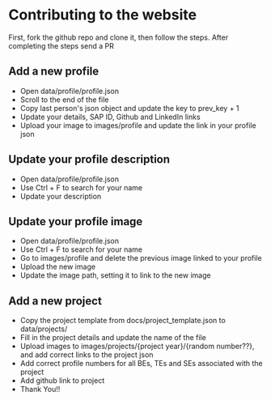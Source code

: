 # Contributing to the website
First, fork the github repo and clone it, then follow the steps. After completing the steps send a PR

## Add a new profile
- Open data/profile/profile.json
- Scroll to the end of the file
- Copy last person's json object and update the key to prev_key + 1
- Update your details, SAP ID, Github and LinkedIn links
- Upload your image to images/profile and update the link in your profile json 
  
## Update your profile description
- Open data/profile/profile.json
- Use Ctrl + F to search for your name
- Update your description

## Update your profile image
- Open data/profile/profile.json
- Use Ctrl + F to search for your name
- Go to images/profile and delete the previous image linked to your profile
- Upload the new image
- Update the image path, setting it to link to the new image

## Add a new project
- Copy the project template from docs/project_template.json to data/projects/
- Fill in the project details and update the name of the file
- Upload images to images/projects/{project year}/{random number??}, and add correct links to the project json
- Add correct profile numbers for all BEs, TEs and SEs associated with the project
- Add github link to project
- Thank You!! 
